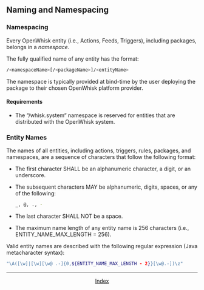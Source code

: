 <!--
#
# Licensed to the Apache Software Foundation (ASF) under one or more
# contributor license agreements.  See the NOTICE file distributed with
# this work for additional information regarding copyright ownership.
# The ASF licenses this file to You under the Apache License, Version 2.0
# (the "License"); you may not use this file except in compliance with
# the License.  You may obtain a copy of the License at
#
#     http://www.apache.org/licenses/LICENSE-2.0
#
# Unless required by applicable law or agreed to in writing, software
# distributed under the License is distributed on an "AS IS" BASIS,
# WITHOUT WARRANTIES OR CONDITIONS OF ANY KIND, either express or implied.
# See the License for the specific language governing permissions and
# limitations under the License.
#
-->

## Naming and Namespacing

### Namespacing

Every OpenWhisk entity (i.e., Actions, Feeds, Triggers), including
packages, belongs in a *namespace.*

The fully qualified name of any entity has the format:

```sh
/<namespaceName>[/<packageName>]/<entityName>
```

The namespace is typically provided at bind-time by the user deploying the package to their chosen OpenWhisk platform provider.

#### Requirements

- The “/whisk.system“ namespace is reserved for entities that are distributed with the OpenWhisk system.

### Entity Names

The names of all entities, including actions, triggers, rules, packages,
and namespaces, are a sequence of characters that follow the following
format:

- The first character SHALL be an alphanumeric character, a digit, or an underscore.
- The subsequent characters MAY be alphanumeric, digits, spaces, or any of the following:

    ```sh
    _, @, ., -
    ```

- The last character SHALL NOT be a space.
- The maximum name length of any entity name is 256 characters (i.e., ENTITY_NAME_MAX_LENGTH = 256).

Valid entity names are described with the following regular expression (Java metacharacter syntax):

```sh
"\A([\w]|[\w][\w@ .-]{0,${ENTITY_NAME_MAX_LENGTH - 2}}[\w@.-])\z"
```

<!--
 Bottom Navigation
-->
---
<html>
<div align="center">
<a href="../README.md#index">Index</a>
</div>
</html>
